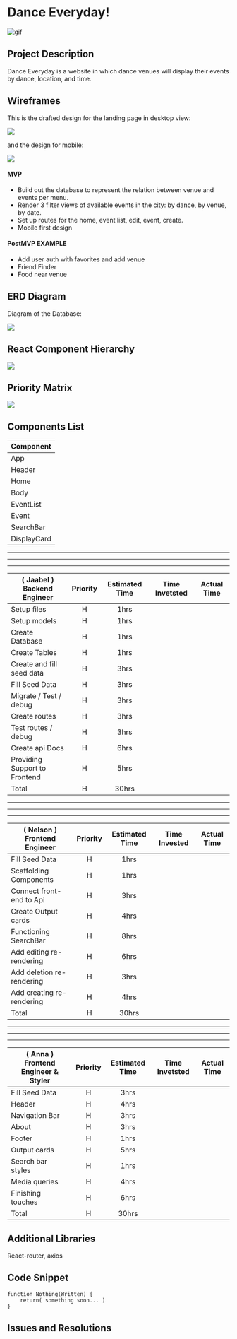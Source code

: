 # Dance Everyday!

![gif](https://media.giphy.com/media/Ymhz7H7Ye0gX3xuk59/giphy.gif)

## Project Description

Dance Everyday is a website in which dance venues will display their events by dance, location, and time.

## Wireframes

This is the drafted design for the landing page in desktop view:

![](https://i.imgur.com/x00gjfJ.png)

and the design for mobile:

![](https://i.imgur.com/BYik3If.png)

#### MVP

- Build out the database to represent the relation between venue and events per menu.
- Render 3 filter views of available events in the city: by dance, by venue, by date.
- Set up routes for the home, event list, edit, event, create.
- Mobile first design

#### PostMVP EXAMPLE

- Add user auth with favorites and add venue
- Friend Finder
- Food near venue

## ERD Diagram

Diagram of the Database:

![](https://i.imgur.com/rHMbifN.jpg)

## React Component Hierarchy

![](https://i.imgur.com/xjFxnEs.png)

## Priority Matrix

![](https://i.imgur.com/Tas9IlH.jpg)

## Components List

| Component   |
|-------------|
| App         |
| Header      |
| Home        |
| Body        |
| EventList   |
| Event       |
| SearchBar   |
| DisplayCard |

---

---

---


| ( **Jaabel** ) Backend Engineer | Priority | Estimated Time | Time Invetsted | Actual Time |
|---------------------------------|:--------:|:--------------:|:--------------:|:-----------:|
| Setup files                     |    H     |      1hrs      |                |             |
| Setup models                    |    H     |      1hrs      |                |             |
| Create Database                 |    H     |      1hrs      |                |             |
| Create Tables                   |    H     |      1hrs      |                |             |
| Create and fill seed data       |    H     |      3hrs      |                |             |
| Fill Seed Data                  |    H     |      3hrs      |                |             |
| Migrate / Test / debug          |    H     |      3hrs      |                |             |
| Create routes                   |    H     |      3hrs      |                |             |
| Test routes / debug             |    H     |      3hrs      |                |             |
| Create api Docs                 |    H     |      6hrs      |                |             |
| Providing Support to Frontend   |    H     |      5hrs      |                |             |
| Total                           |    H     |     30hrs      |                |             |



---

---

---

| ( **Nelson** ) Frontend Engineer | Priority | Estimated Time | Time Invested | Actual Time |
|----------------------------------|:--------:|:--------------:|:-------------:|:-----------:|
| Fill Seed Data                   |    H     |      1hrs      |               |             |
| Scaffolding Components           |    H     |      1hrs      |               |             |
| Connect front-end to Api         |    H     |      3hrs      |               |             |
| Create Output cards              |    H     |      4hrs      |               |             |
| Functioning SearchBar            |    H     |      8hrs      |               |             |
| Add editing re-rendering         |    H     |      6hrs      |               |             |
| Add deletion re-rendering        |    H     |      3hrs      |               |             |
| Add creating re-rendering        |    H     |      4hrs      |               |             |
| Total                            |    H     |     30hrs      |               |             |

---

---

---



| ( **Anna** ) Frontend Engineer & Styler | Priority | Estimated Time | Time Invetsted | Actual Time |
|-----------------------------------------|:--------:|:--------------:|:--------------:|:-----------:|
| Fill Seed Data                          |    H     |      3hrs      |                |             |
| Header                                  |    H     |      4hrs      |                |             |
| Navigation Bar                          |    H     |      3hrs      |                |             |
| About                                   |    H     |      3hrs      |                |             |
| Footer                                  |    H     |      1hrs      |                |             |
| Output cards                            |    H     |      5hrs      |                |             |
| Search bar styles                       |    H     |      1hrs      |                |             |
| Media queries                           |    H     |      4hrs      |                |             |
| Finishing touches                       |    H     |      6hrs      |                |             |
| Total                                   |    H     |     30hrs      |                |             |




## Additional Libraries

React-router, axios

## Code Snippet

```
function Nothing(Written) {
	return( something soon... )
}
```

## Issues and Resolutions

